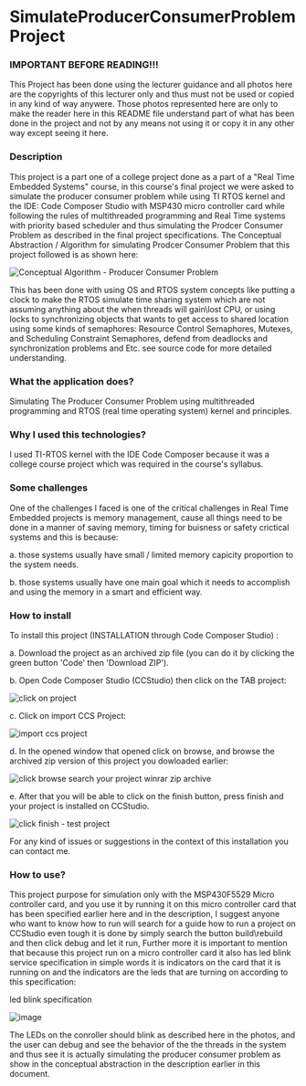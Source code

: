 # SimulateProducerConsumerProblem Project

### **IMPORTANT BEFORE READING!!!**

This Project has been done using the lecturer guidance and all photos here are the copyrights of this lecturer only and thus must not be used or copied in any kind of way anywere. Those photos represented here are only to make the reader here in this README file understand part of what has been done in the project and not by any means not using it or copy it in any other way except seeing it here.

### **Description**
 This project is a part one of a college project done as a part of a "Real Time Embedded Systems" course, in this course's final project we were asked to simulate the producer consumer problem while using TI RTOS kernel and the IDE: Code Composer Studio with MSP430 micro controller card while following the rules of multithreaded programming and Real Time systems with priority based scheduler and thus simulating the Prodcer Consumer Problem as described in the final project specifications. The Conceptual Abstraction / Algorithm for simulating Prodcer Consumer Problem that this project followed is as shown here:

![Conceptual Algorithm - Producer Consumer Problem](https://user-images.githubusercontent.com/73823590/141676323-18dfca25-209a-46cb-999a-5f91213b2bf8.PNG)

This has been done with using OS and RTOS system concepts like putting a clock to make the RTOS simulate time sharing system which are not assuming anything about the when threads will gain\lost CPU, or using locks to synchronizing objects that wants to get access to shared location using some kinds of semaphores: Resource Control Semaphores, Mutexes, and Scheduling Constraint Semaphores, defend from deadlocks and synchronization problems and Etc. see source code for more detailed understanding.

### **What the application does?**

Simulating The Producer Consumer Problem using multithreaded programming and RTOS (real time operating system) kernel and principles.

### **Why I used this technologies?**

I used TI-RTOS kernel with the IDE Code Composer because it was a college course project which was required in the course's syllabus.

### **Some challenges**

One of the challenges I faced is one of the critical challenges in Real Time Embedded projects is memory management, cause all things need to be done in a manner of saving memory, timing for buisness or safety crictical systems and this is because:

a. those systems usually have small / limited memory capicity proportion to the system needs.

b. those systems usually have one main goal which it needs to accomplish and using the memory in a smart and efficient way.

### **How to install**
To install this project (INSTALLATION through Code Composer Studio) :

a. Download the project as an archived zip file (you can do it by clicking the green button 'Code' then 'Download ZIP').

b. Open Code Composer Studio (CCStudio) then click on the TAB project:

![click on project](https://user-images.githubusercontent.com/73823590/141676532-1d3c7469-b26c-40f5-8324-770c23d7cfb1.PNG)

c. Click on import CCS Project:

![import ccs project](https://user-images.githubusercontent.com/73823590/141676683-2d977974-84ca-4835-b7d7-08e02ca00bdc.png)

d. In the opened window that opened click on browse, and browse the archived zip version of this project you dowloaded earlier:

![click browse search your project winrar zip archive](https://user-images.githubusercontent.com/73823590/141676700-7649f648-c82d-499f-a264-607895f36e2c.png)

e. After that you will be able to click on the finish button, press finish and your project is installed on CCStudio.

![click finish - test project](https://user-images.githubusercontent.com/73823590/141676800-70c40ab7-33b2-4c59-b09c-9ad5f947eef9.PNG)

For any kind of issues or suggestions in the context of this installation you can contact me.

### **How to use?**

This project purpose for simulation only with the MSP430F5529 Micro controller card, and you use it by running it on this micro controller card that has been specified earlier here and in the description, I suggest anyone who want to know how to run will search for a guide how to run a project on CCStudio even tough it is done by simply search the button build\rebuild and then click debug and let it run, Further more it is important to mention that because this project run on a micro controller card it also has led blink service specification in simple words it is indicators on the card that it is running on and the indicators are the leds that are turning on according to this specification:

led blink specification

![image](https://user-images.githubusercontent.com/73823590/141676963-c445dc04-cb0c-444a-9f4f-5b745271099a.png)

The LEDs on the conroller should blink as described here in the photos, and the user can debug and see the behavior of the the threads in the system and thus see it is actually simulating the producer consumer problem as show in the conceptual abstraction in the description earlier in this document.
